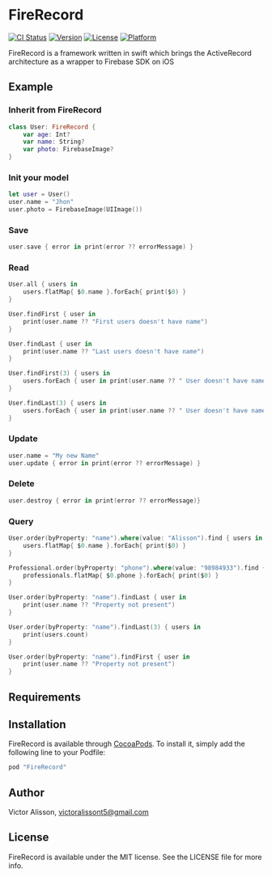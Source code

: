 # FireRecord

[![CI Status](http://img.shields.io/travis/victoralissont5@gmail.com/FireRecord.svg?style=flat)](https://travis-ci.org/victoralissont5@gmail.com/FireRecord)
[![Version](https://img.shields.io/cocoapods/v/FireRecord.svg?style=flat)](http://cocoapods.org/pods/FireRecord)
[![License](https://img.shields.io/cocoapods/l/FireRecord.svg?style=flat)](http://cocoapods.org/pods/FireRecord)
[![Platform](https://img.shields.io/cocoapods/p/FireRecord.svg?style=flat)](http://cocoapods.org/pods/FireRecord)

FireRecord is a framework written in swift which brings the ActiveRecord architecture as a wrapper to Firebase SDK on iOS

## Example

### Inherit from FireRecord

```swift
class User: FireRecord {
    var age: Int?
    var name: String?   
    var photo: FirebaseImage?
}
```

### Init your model
```swift
let user = User()
user.name = "Jhon"
user.photo = FirebaseImage(UIImage())
```

### Save
```swift
user.save { error in print(error ?? errorMessage) }
```

### Read
```swift
User.all { users in
    users.flatMap{ $0.name }.forEach{ print($0) }
}

User.findFirst { user in
    print(user.name ?? "First users doesn't have name")
}

User.findLast { user in
    print(user.name ?? "Last users doesn't have name")
}

User.findFirst(3) { users in
    users.forEach { user in print(user.name ?? " User doesn't have name")}
}

User.findLast(3) { users in
    users.forEach { user in print(user.name ?? " User doesn't have name")}
}      
```

### Update
```swift
user.name = "My new Name"
user.update { error in print(error ?? errorMessage) }
```

### Delete
```swift
user.destroy { error in print(error ?? errorMessage)}
```

### Query
```swift
User.order(byProperty: "name").where(value: "Alisson").find { users in
    users.flatMap{ $0.name }.forEach{ print($0) }                          //print all names
}

Professional.order(byProperty: "phone").where(value: "98984933").find { professionals in
    professionals.flatMap{ $0.phone }.forEach{ print($0) }                //print all phones
}

User.order(byProperty: "name").findLast { user in
    print(user.name ?? "Property not present")
}

User.order(byProperty: "name").findLast(3) { users in
    print(users.count)
}

User.order(byProperty: "name").findFirst { user in
    print(user.name ?? "Property not present")
}
```


## Requirements

## Installation

FireRecord is available through [CocoaPods](http://cocoapods.org). To install
it, simply add the following line to your Podfile:

```ruby
pod "FireRecord"
```

## Author

Victor Alisson, victoralissont5@gmail.com

## License

FireRecord is available under the MIT license. See the LICENSE file for more info.
